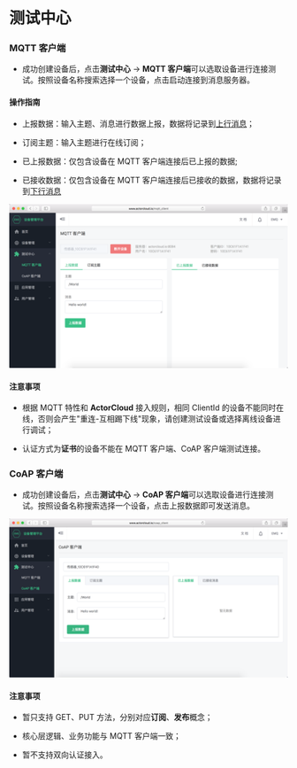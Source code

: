 # 测试中心


### MQTT 客户端


- 成功创建设备后，点击**测试中心** -> **MQTT 客户端**可以选取设备进行连接测试。按照设备名称搜索选择一个设备，点击启动连接到消息服务器。

#### 操作指南

- 上报数据：输入主题、消息进行数据上报，数据将记录到[上行消息](connect_logs.md)；

- 订阅主题：输入主题进行在线订阅；

- 已上报数据：仅包含设备在 MQTT 客户端连接后已上报的数据;

- 已接收数据：仅包含设备在 MQTT 客户端连接后已接收的数据，数据将记录到[下行消息](connect_logs.md)

![](/assets/mqtt.png)


#### 注意事项

- 根据 MQTT 特性和 **ActorCloud** 接入规则，相同 ClientId 的设备不能同时在线，否则会产生"重连-互相踢下线"现象，请创建测试设备或选择离线设备进行调试；

- 认证方式为**证书**的设备不能在 MQTT 客户端、CoAP 客户端测试连接。



### CoAP 客户端

- 成功创建设备后，点击**测试中心** -> **CoAP 客户端**可以选取设备进行连接测试。按照设备名称搜索选择一个设备，点击上报数据即可发送消息。

![](/assets/coap.png)

#### 注意事项

- 暂只支持 GET、PUT 方法，分别对应**订阅**、**发布**概念；

- 核心层逻辑、业务功能与 MQTT 客户端一致；

- 暂不支持双向认证接入。

